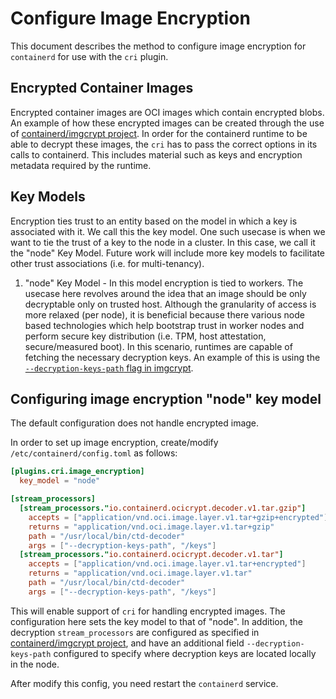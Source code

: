 # Configure Image Encryption
This document describes the method to configure image encryption for `containerd` for use with the `cri` plugin.


## Encrypted Container Images

Encrypted container images are OCI images which contain encrypted blobs. An example of how these encrypted images can be created through the use of [containerd/imgcrypt project](https://github.com/containerd/imgcrypt). In order for the containerd runtime to be able to decrypt these images, the `cri` has to pass the correct options in its calls to containerd. This includes material such as keys and encryption metadata required by the runtime.

## Key Models


Encryption ties trust to an entity based on the model in which a key is associated with it. We call this the key model. One such usecase is when we want to tie the trust of a key to the node in a cluster. In this case, we call it the "node" Key Model. Future work will include more key models to facilitate other trust associations (i.e. for multi-tenancy).


1. "node" Key Model - In this model encryption is tied to workers. The usecase here revolves around the idea that an image should be only decryptable only on trusted host. Although the granularity of access is more relaxed (per node), it is beneficial because there various node based technologies which help bootstrap trust in worker nodes and perform secure key distribution (i.e. TPM, host attestation, secure/measured boot). In this scenario, runtimes are capable of fetching the necessary decryption keys. An example of this is using the [`--decryption-keys-path` flag in imgcrypt](https://github.com/containerd/imgcrypt).


## Configuring image encryption "node" key model

The default configuration does not handle encrypted image. 

In order to set up image encryption, create/modify `/etc/containerd/config.toml` as follows:
```toml
[plugins.cri.image_encryption]
  key_model = "node"

[stream_processors]
  [stream_processors."io.containerd.ocicrypt.decoder.v1.tar.gzip"]
    accepts = ["application/vnd.oci.image.layer.v1.tar+gzip+encrypted"]
    returns = "application/vnd.oci.image.layer.v1.tar+gzip"
    path = "/usr/local/bin/ctd-decoder"
    args = ["--decryption-keys-path", "/keys"]
  [stream_processors."io.containerd.ocicrypt.decoder.v1.tar"]
    accepts = ["application/vnd.oci.image.layer.v1.tar+encrypted"]
    returns = "application/vnd.oci.image.layer.v1.tar"
    path = "/usr/local/bin/ctd-decoder"
    args = ["--decryption-keys-path", "/keys"]
```

This will enable support of `cri` for handling encrypted images. The configuration here sets the key 
model to that of "node". In addition, the decryption `stream_processors` are configured as specified in 
[containerd/imgcrypt project](https://github.com/containerd/imgcrypt), and have an additional field `--decryption-keys-path` 
configured to specify where decryption keys are located locally in the node.

After modify this config, you need restart the `containerd` service.
